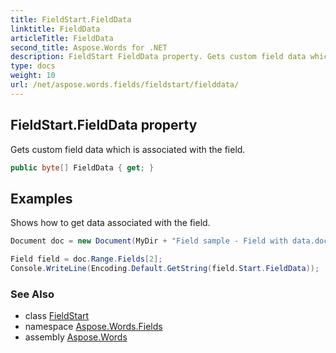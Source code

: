 ```yaml
---
title: FieldStart.FieldData
linktitle: FieldData
articleTitle: FieldData
second_title: Aspose.Words for .NET
description: FieldStart FieldData property. Gets custom field data which is associated with the field in C#.
type: docs
weight: 10
url: /net/aspose.words.fields/fieldstart/fielddata/
---
```

## FieldStart.FieldData property

Gets custom field data which is associated with the field.

```csharp
public byte[] FieldData { get; }
```

## Examples

Shows how to get data associated with the field.

```csharp
Document doc = new Document(MyDir + "Field sample - Field with data.docx");

Field field = doc.Range.Fields[2];
Console.WriteLine(Encoding.Default.GetString(field.Start.FieldData));
```

### See Also

* class [FieldStart](../)
* namespace [Aspose.Words.Fields](../../fieldstart/)
* assembly [Aspose.Words](../../../)
